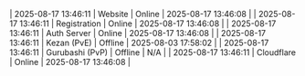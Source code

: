 | 2025-08-17 13:46:11 | Website | Online | 2025-08-17 13:46:08 |
| 2025-08-17 13:46:11 | Registration | Online | 2025-08-17 13:46:08 |
| 2025-08-17 13:46:11 | Auth Server | Online | 2025-08-17 13:46:08 |
| 2025-08-17 13:46:11 | Kezan (PvE) | Offline | 2025-08-03 17:58:02 |
| 2025-08-17 13:46:11 | Gurubashi (PvP) | Offline | N/A |
| 2025-08-17 13:46:11 | Cloudflare | Online | 2025-08-17 13:46:08 |
